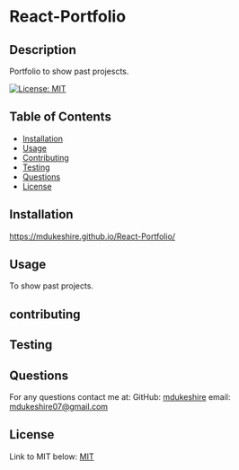 # React-Portfolio
  

## Description
Portfolio to show past projescts.

[![License: MIT](https://img.shields.io/badge/License-MIT-yellow.svg)](https://opensource.org/licenses/MIT)

## Table of Contents
- [Installation](#installation)
- [Usage](#usage)
- [Contributing](#contributing)
- [Testing](#testing)
- [Questions](#questions)
- [License](#license)

## Installation
https://mdukeshire.github.io/React-Portfolio/

## Usage
To show past projects.

## contributing


## Testing


## Questions
  For any questions contact me at:
  GitHub: [mdukeshire](https://github.com/mdukeshire)
  email: mdukeshire07@gmail.com

## License
Link to MIT below:
[MIT](https://opensource.org/licenses/MIT)
